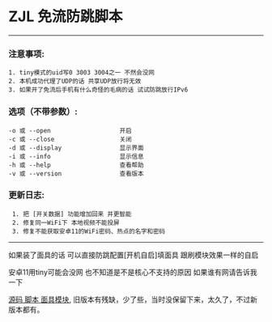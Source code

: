 # ZJL 免流防跳脚本
****

### 注意事项:
    1. tiny模式的uid写0 3003 3004之一 不然会没网
    2. 本机成功代理了UDP的话 共享UDP放行将无效
    3. 如果开了免流后手机有什么奇怪的毛病的话 试试防跳放行IPv6

### 选项（不带参数）:
    -o 或 --open                   开启
    -c 或 --close                  关闭
    -d 或 --display                显示界面
    -i 或 --info                   显示信息
    -h 或 --help                   查看帮助
    -v 或 --version                查看版本

### 更新日志:
     1. 把 [开关数据] 功能增加回来 并更智能
     2. 修复同一WiFi下 本地视频不能投屏
     3. 修复不能获取安卓11的WiFi密码、热点的名字和密码

****

如果装了面具的话 可以直接防跳配置[开机自启]填面具 跟刷模块效果一样的自启

安卓11用tiny可能会没网 也不知道是不是核心不支持的原因 如果谁有网请告诉我一下  

[源码 脚本 面具模块](https://pan.baidu.com/s/1r-yhDXQWouOQHT6XSQJ__Q "ZJL"),
旧版本有残缺，少了些，当时没保留下来，太久了，不过新版本都有。
